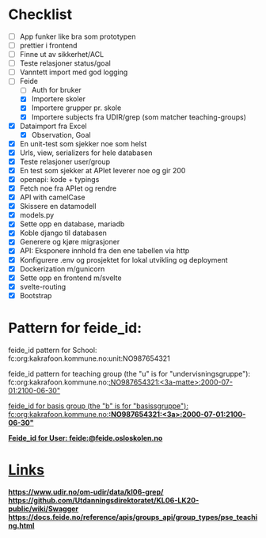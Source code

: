 # Checklist

- [ ] App funker like bra som prototypen
- [ ] prettier i frontend
- [ ] Finne ut av sikkerhet/ACL
- [ ] Teste relasjoner status/goal
- [ ] Vanntett import med god logging
- [ ] Feide
  - [ ] Auth for bruker
  - [x] Importere skoler
  - [x] Importere grupper pr. skole
  - [x] Importere subjects fra UDIR/grep (som matcher teaching-groups)
- [x] Dataimport fra Excel
  - [x] Observation, Goal
- [x] En unit-test som sjekker noe som helst
- [x] Urls, view, serializers for hele databasen
- [x] Teste relasjoner user/group
- [x] En test som sjekker at APIet leverer noe og gir 200
- [x] openapi: kode + typings
- [x] Fetch noe fra APIet og rendre
- [x] API with camelCase
- [x] Skissere en datamodell
- [x] models.py
- [x] Sette opp en database, mariadb
- [x] Koble django til databasen
- [x] Generere og kjøre migrasjoner
- [x] API: Eksponere innhold fra den ene tabellen via http
- [x] Konfigurere .env og prosjektet for lokal utvikling og deployment
- [x] Dockerization m/gunicorn
- [x] Sette opp en frontend m/svelte
- [x] svelte-routing
- [x] Bootstrap

# Pattern for feide_id:

feide_id pattern for School:
fc:org:kakrafoon.kommune.no:unit:NO987654321

feide_id pattern for teaching group (the "u" is for "undervisningsgruppe"):
fc:org:kakrafoon.kommune.no:<u>:NO987654321:<3a-matte>:2000-07-01:2100-06-30"

feide_id for basis group (the "b" is for "basissgruppe"):
fc:org:kakrafoon.kommune.no:<b>:NO987654321:<3a>:2000-07-01:2100-06-30"

Feide_id for User:
feide:<username>@feide.osloskolen.no

# Links

https://www.udir.no/om-udir/data/kl06-grep/
https://github.com/Utdanningsdirektoratet/KL06-LK20-public/wiki/Swagger
https://docs.feide.no/reference/apis/groups_api/group_types/pse_teaching.html

